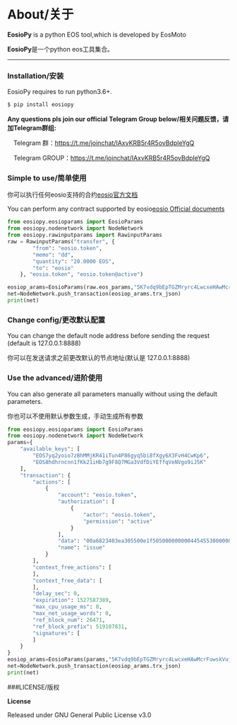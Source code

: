 # About/关于

**EosioPy** is a python EOS tool,which is developed by EosMoto

**EosioPy**是一个python eos工具集合。

-------------------------------



### Installation/安装

EosioPy requires to run python3.6+.


```sh
$ pip install eosiopy
```
**Any questions pls join our official Telegram Group below/相关问题反馈，请加Telegram群组:**

&emsp;Telegram 群：https://t.me/joinchat/IAxvKRB5r4R5ovBdpIeYgQ

&emsp;Telegram GROUP：https://t.me/joinchat/IAxvKRB5r4R5ovBdpIeYgQ

### Simple to use/简单使用
你可以执行任何eosio支持的合约[eosio官方文档](https://eosio.github.io/eos/group__contractdev.html)

You can perform any contract supported by eosio[eosio Official documents](https://eosio.github.io/eos/group__contractdev.html)

```python
from eosiopy.eosioparams import EosioParams
from eosiopy.nodenetwork import NodeNetwork
from eosiopy.rawinputparams import RawinputParams
raw = RawinputParams("transfer", {
        "from": "eosio.token",
        "memo": "dd",
        "quantity": "20.0000 EOS",
        "to": "eosio"
    }, "eosio.token", "eosio.token@active")

eosiop_arams=EosioParams(raw.eos_params,"5K7vdq9bEpTGZMryrc4LwcxeHAwMcrFuwskVujujpAfBoJwAo82")
net=NodeNetwork.push_transaction(eosiop_arams.trx_json)
print(net)
```


### Change config/更改默认配置

You can change the default node address before sending the request (default is 127.0.0.1:8888)

你可以在发送请求之前更改默认的节点地址(默认是 127.0.0.1:8888)

### Use the advanced/进阶使用
You can also generate all parameters manually without using the default parameters.

你也可以不使用默认参数生成，手动生成所有参数
```python
from eosiopy.eosioparams import EosioParams
from eosiopy.nodenetwork import NodeNetwork
﻿params={
    "available_keys": [
        "EOS7yq2yoio7zBhMMjKR41iTun4P86gyq5bi8fXgy6X3FvH4CwKp6",
        "EOS8hdhrncnn1fKk21iHb7g9F8Q7MGa3VdfDiYEffqVeNVgo9iJ5K"
    ],
    "transaction": {
        "actions": [
            {
                "account": "eosio.token",
                "authorization": [
                    {
                        "actor": "eosio.token",
                        "permission": "active"
                    }
                ],
                "data": "00a6823403ea305500e1f505000000000445455300000000046d656d6f",
                "name": "issue"
            }
        ],
        "context_free_actions": [
        ],
        "context_free_data": [
        ],
        "delay_sec": 0,
        "expiration": 1527587389,
        "max_cpu_usage_ms": 0,
        "max_net_usage_words": 0,
        "ref_block_num": 26471,
        "ref_block_prefix": 519107831,
        "signatures": [
        ]
    }
}
eosiop_arams=EosioParams(﻿params,"5K7vdq9bEpTGZMryrc4LwcxeHAwMcrFuwskVujujpAfBoJwAo82")
net=NodeNetwork.push_transaction(eosiop_arams.trx_json)
print(net)
```
###LICENSE/版权

**License**

Released under GNU General Public License v3.0
